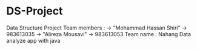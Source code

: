 # DS-Project
Data Structure Project
Team members : 
->   "Mohammad Hassan Shiri" -> 983613035
->   "Alireza Mousavi" -> 983613053
Team name : Nahang
Data analyze app with java
